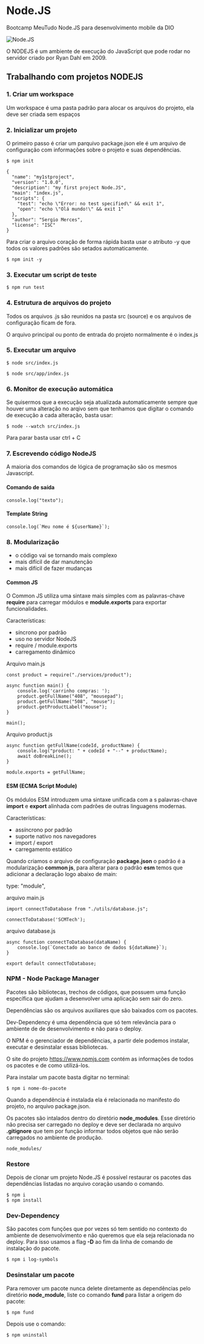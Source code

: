 # Node.JS 
Bootcamp MeuTudo Node.JS para desenvolvimento mobile da DIO

![Node.JS](./node-js.png)

O NODEJS é um ambiente de execução do JavaScript que pode rodar no servidor criado por Ryan Dahl em 2009.

## Trabalhando com projetos NODEJS

### 1. Criar um workspace
Um workspace é uma pasta padrão para alocar os arquivos do projeto, ela deve ser criada sem espaços

### 2. Inicializar um projeto
O primeiro passo é criar um parquivo package.json ele é um arquivo de configuração com informações sobre o projeto e suas dependências.

```$ npm init ```

```
{
  "name": "my1stproject",
  "version": "1.0.0",
  "description": "my first project Node.JS",
  "main": "index.js",
  "scripts": {
    "test": "echo \"Error: no test specified\" && exit 1",
    "open": "echo \"Olá mundo!\" && exit 1"
  },
  "author": "Sergio Merces",
  "license": "ISC"
}
```

Para criar o arquivo coração de forma rápida basta usar o atributo -y que todos os valores padrões são setados automaticamente.

```$ npm init -y```

### 3. Executar um script de teste

```$ npm run test```

### 4. Estrutura de arquivos do projeto
Todos os arquivos .js são reunidos na pasta src (source) e os arquivos de configuração ficam de fora.

O arquivo principal ou ponto de entrada do projeto normalmente é o index.js

### 5. Executar um arquivo 

```$ node src/index.js```

```$ node src/app/index.js```

### 6. Monitor de execução automática
Se quisermos que a execução seja atualizada automaticamente sempre que houver uma alteração no arqivo sem que tenhamos que digitar o comando de execução a cada alteração, basta usar:

```$ node --watch src/index.js```

Para parar basta usar ctrl + C

### 7. Escrevendo código NodeJS

A maioria dos comandos de lógica de programação são os mesmos Javascript.

#### Comando de saída

```console.log("texto");```

#### Template String

```console.log(`Meu nome é ${userName}`); ```

### 8. Modularização

* o código vai se tornando mais complexo
* mais difícil de dar manutenção
* mais difícil de fazer mudanças

#### Common JS
O Common JS utiliza uma sintaxe mais simples com as palavras-chave **require** para carregar módulos e **module.exports** para exportar funcionalidades.

Características:
* síncrono por padrão
* uso no servidor NodeJS
* require / module.exports
* carregamento dinâmico

Arquivo main.js

```
const product = require("./services/product");

async function main() {
    console.log('carrinho compras: ');
    product.getFullName("408", "mousepad");
    product.getFullName("508", "mouse");
    product.getProductLabel("mouse");
}

main();
```

Arquivo product.js

```
async function getFullName(codeId, productName) {
    console.log("product: " + codeId + "--" + productName);
    await doBreakLine();
}

module.exports = getFullName;

```

#### ESM (ECMA Script Module)
Os módulos ESM introduzem uma sintaxe unificada com a s palavras-chave **import** e **export** alinhada com padrões de outras linguagens modernas.

Características:
* assíncrono por padrão
* suporte nativo nos navegadores
* import / export
* carregamento estático

Quando criamos o arquivo de configuração **package.json** o padrão é a modularização **common js**, para alterar para o padrão **esm** temos que adicionar a declaração logo abaixo de main:

type: "module",

arquivo main.js

```
import connectToDatabase from "./utils/database.js";

connectToDatabase('SCMTech');

```

arquivo database.js

```
async function connectToDatabase(dataName) {
    console.log(`Conectado ao banco de dados ${dataName}`);
}

export default connectToDatabase;

```

### NPM - Node Package Manager

Pacotes são bibliotecas, trechos de códigos, que possuem uma função específica que ajudam a desenvolver uma aplicação sem sair do zero.

Dependências são os arquivos auxiliares que são baixados com os pacotes.

Dev-Dependency é uma dependência que só tem relevância para o ambiente de de desenvolvimento e não para o deploy.

O NPM é o gerenciador de dependências, a partir dele podemos instalar, executar e desinstalar essas bibliotecas.

O site do projeto https://www.npmjs.com contém as informações de todos os pacotes e de como utilizá-los.

Para instalar um  pacote basta digitar no terminal:

```$ npm i nome-do-pacote```

Quando a dependência é instalada ela é relacionada no manifesto do projeto, no arquivo package.json.

Os pacotes são intalados dentro do diretório **node_modules**. Esse diretório não precisa ser carregado no deploy e deve ser declarada no arquivo **.gitignore** que tem por função informar todos objetos que não serão carregados no ambiente de produção.

```
node_modules/
```

### Restore
Depois de clonar um projeto Node.JS é possível restaurar os pacotes das dependências listadas no arquivo coração usando o comando.

```
$ npm i
$ npm install
```
### Dev-Dependency
São pacotes com funções que por vezes só tem sentido no contexto do ambiente de desenvolvimento e não queremos que ela seja relacionada no deploy. Para isso usamos a flag **-D** ao fim da linha de comando de instalação do pacote.

```
$ npm i log-symbols
```

### Desinstalar um pacote
Para remover um pacote nunca delete diretamente as dependências pelo diretório **node_module**, liste co comando **fund** para listar a origem do pacote:

```
$ npm fund
```
Depois use o comando:

```
$ npm uninstall
```
